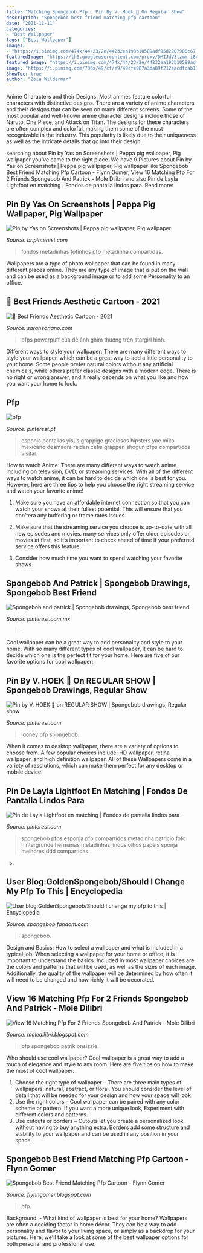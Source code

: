 ```yaml
---
title: "Matching Spongebob Pfp : Pin By V. Hoek 🏀 On Regular Show"
description: "Spongebob best friend matching pfp cartoon"
date: "2021-11-11"
categories:
- "Best Wallpaper"
tags: ["Best Wallpaper"]
images:
- "https://i.pinimg.com/474x/44/23/2e/44232ea193b10589adf95d2207980c67.jpg"
featuredImage: "https://lh3.googleusercontent.com/proxy/DMIJdV3tzmm-i8rfZXD683WHalwBmEISArtmdLnkIjMKNDn3aMV4u3Pxi-edgJvvNWdeFi-qrydlHPj1ht3o9e4gNlIKmSCwgbQi0DYPlaSuodyWy5FJA161WhZ9TbMi=w1200-h630-p-k-no-nu"
featured_image: "https://i.pinimg.com/474x/44/23/2e/44232ea193b10589adf95d2207980c67.jpg"
image: "https://i.pinimg.com/736x/49/cf/e9/49cfe987a3da89f212eacdfcab11aeb4.jpg"
ShowToc: true
author: "Zola Wilderman"
---
```



Anime Characters and their Designs: Most animes feature colorful characters with distinctive designs.
There are a variety of anime characters and their designs that can be seen on many different screens. Some of the most popular and well-known anime character designs include those of Naruto, One Piece, and Attack on Titan. The designs for these characters are often complex and colorful, making them some of the most recognizable in the industry. This popularity is likely due to their uniqueness as well as the intricate details that go into their design.

	

		
searching about Pin by Yas on Screenshots | Peppa pig wallpaper, Pig wallpaper you've came to the right place. We have 9 Pictures about Pin by Yas on Screenshots | Peppa pig wallpaper, Pig wallpaper like Spongebob Best Friend Matching Pfp Cartoon - Flynn Gomer, View 16 Matching Pfp For 2 Friends Spongebob And Patrick - Mole Dilibri and also Pin de Layla Lightfoot en matching | Fondos de pantalla lindos para. Read more:
		
    
## Pin By Yas On Screenshots | Peppa Pig Wallpaper, Pig Wallpaper

<img loading=lazy src="https://i.pinimg.com/736x/03/df/c9/03dfc92c37e0d3b44a48f40d1fefd513.jpg" onerror="this.onerror=null;this.src='https://tse1.mm.bing.net/th?id=OIP.EnG4Y3OV02cx3FyxP-XasAAAAA&amp;pid=15.1';" alt="Pin by Yas on Screenshots | Peppa pig wallpaper, Pig wallpaper">

_Source: br.pinterest.com_

>fondos metadinhas fofinhos pfp metadinha compartidas. 

	



Wallpapers are a type of photo wallpaper that can be found in many different places online. They are any type of image that is put on the wall and can be used as a background image or to add some Personality to an office.

    
## 🖤 Best Friends Aesthetic Cartoon - 2021

<img loading=lazy src="https://i.pinimg.com/originals/14/43/4a/14434a5a68a87a4dfd10a2f4d8ea89d4.jpg" onerror="this.onerror=null;this.src='https://tse4.mm.bing.net/th?id=OIP.JKtRx8CIkAIreqncnNPOBAHaHa&amp;pid=15.1';" alt="🖤 Best Friends Aesthetic Cartoon - 2021">

_Source: sarahsoriano.com_

>pfps powerpuff của dễ ảnh ghim thương trên stargirl hình. 

	

Different ways to style your wallpaper:
There are many different ways to style your wallpaper, which can be a great way to add a little personality to your home. Some people prefer natural colors without any artificial chemicals, while others prefer classic designs with a modern edge. There is no right or wrong answer, and it really depends on what you like and how you want your home to look.

    
## Pfp

<img loading=lazy src="https://i.pinimg.com/474x/44/23/2e/44232ea193b10589adf95d2207980c67.jpg" onerror="this.onerror=null;this.src='https://tse4.mm.bing.net/th?id=OIP.HFIe7kKd-gMpVqEs4XBPOQAAAA&amp;pid=15.1';" alt="pfp">

_Source: pinterest.pt_

>esponja pantallas yisus grappige graciosos hipsters yae miko mexicano desmadre raiden cetis grappen shogun pfps compartidos visitar. 

	

How to watch Anime: There are many different ways to watch anime including on television, DVD, or streaming services.
With all of the different ways to watch anime, it can be hard to decide which one is best for you. However, here are three tips to help you choose the right streaming service and watch your favorite anime!
1. Make sure you have an affordable internet connection so that you can watch your shows at their fullest potential. This will ensure that you don’tera any buffering or frame rates issues.

2. Make sure that the streaming service you choose is up-to-date with all new episodes and movies. many services only offer older episodes or movies at first, so it’s important to check ahead of time if your preferred service offers this feature.

3. Consider how much time you want to spend watching your favorite shows.

    
## Spongebob And Patrick | Spongebob Drawings, Spongebob Best Friend

<img loading=lazy src="https://i.pinimg.com/736x/49/cf/e9/49cfe987a3da89f212eacdfcab11aeb4.jpg" onerror="this.onerror=null;this.src='https://tse3.mm.bing.net/th?id=OIP.SYB_OpFLrJXDvVsDvO0_KgHaHa&amp;pid=15.1';" alt="Spongebob and patrick | Spongebob drawings, Spongebob best friend">

_Source: pinterest.com.mx_

>. 

	

Cool wallpaper can be a great way to add personality and style to your home. With so many different types of cool wallpaper, it can be hard to decide which one is the perfect fit for your home. Here are five of our favorite options for cool wallpaper: 

    
## Pin By V. HOEK 🏀 On REGULAR SHOW | Spongebob Drawings, Regular Show

<img loading=lazy src="https://i.pinimg.com/736x/16/27/6a/16276a508905fec4c09251ccda60c151.jpg" onerror="this.onerror=null;this.src='https://tse3.mm.bing.net/th?id=OIP.Ko4bvqXYJRSBzlDLSnILnwHaIQ&amp;pid=15.1';" alt="Pin by V. HOEK 🏀 on REGULAR SHOW | Spongebob drawings, Regular show">

_Source: pinterest.com_

>looney pfp spongebob. 

	

When it comes to desktop wallpaper, there are a variety of options to choose from. A few popular choices include: HD wallpaper, retina wallpaper, and high definition wallpaper. All of these Wallpapers come in a variety of resolutions, which can make them perfect for any desktop or mobile device. 

    
## Pin De Layla Lightfoot En Matching | Fondos De Pantalla Lindos Para

<img loading=lazy src="https://i.pinimg.com/736x/c0/4f/81/c04f811992431f09e802a99b6c691177.jpg" onerror="this.onerror=null;this.src='https://tse4.mm.bing.net/th?id=OIP.aHr1ahKso94qWHAnix7YuwHaLJ&amp;pid=15.1';" alt="Pin de Layla Lightfoot en matching | Fondos de pantalla lindos para">

_Source: pinterest.com_

>spongebob pfps esponja pfp compartidos metadinha patricio fofo hintergründe hermanas metadinhas lindos olhos papeis sponja melhores ddd compartidas. 

	

5.

    
## User Blog:GoldenSpongebob/Should I Change My Pfp To This | Encyclopedia

<img loading=lazy src="https://vignette.wikia.nocookie.net/spongebob/images/8/80/SpongeBob_profile_picture_uhhhhhhhhhhhhhh_ok_ummm.png/revision/latest/scale-to-width-down/282?cb=20200831230937" onerror="this.onerror=null;this.src='https://tse4.mm.bing.net/th?id=OIP._MYBlTRNk2qKVnUvXpRa-QAAAA&amp;pid=15.1';" alt="User blog:GoldenSpongebob/Should I change my pfp to this | Encyclopedia">

_Source: spongebob.fandom.com_

>spongebob. 

	

Design and Basics: How to select a wallpaper and what is included in a typical job.
When selecting a wallpaper for your home or office, it is important to understand the basics. Included in most wallpaper choices are the colors and patterns that will be used, as well as the sizes of each image. Additionally, the quality of the wallpaper will be determined by how often it will need to be changed and how richly it will be decorated.

    
## View 16 Matching Pfp For 2 Friends Spongebob And Patrick - Mole Dilibri

<img loading=lazy src="https://i0.wp.com/pics.me.me/patrik-star-matching-icons-for-you-and-your-best-friend-adil-1566876.png" onerror="this.onerror=null;this.src='https://tse4.mm.bing.net/th?id=OIP.2ceeVdbIW3XiBdm_mFym3QHaHb&amp;pid=15.1';" alt="View 16 Matching Pfp For 2 Friends Spongebob And Patrick - Mole Dilibri">

_Source: moledilibri.blogspot.com_

>pfp spongebob patrik onsizzle. 

	

Who should use cool wallpaper?
Cool wallpaper is a great way to add a touch of elegance and style to any room. Here are five tips on how to make the most of cool wallpaper: 
1) Choose the right type of wallpaper – There are three main types of wallpapers: natural, abstract, or floral. You should consider the level of detail that will be needed for your design and how your space will look. 
2) Use the right colors – Cool wallpaper can be paired with any color scheme or pattern. If you want a more unique look, Experiment with different colors and patterns. 
3) Use cutouts or borders – Cutouts let you create a personalized look without having to buy anything extra. Borders add some structure and stability to your wallpaper and can be used in any position in your space.

    
## Spongebob Best Friend Matching Pfp Cartoon - Flynn Gomer

<img loading=lazy src="https://lh3.googleusercontent.com/proxy/DMIJdV3tzmm-i8rfZXD683WHalwBmEISArtmdLnkIjMKNDn3aMV4u3Pxi-edgJvvNWdeFi-qrydlHPj1ht3o9e4gNlIKmSCwgbQi0DYPlaSuodyWy5FJA161WhZ9TbMi=w1200-h630-p-k-no-nu" onerror="this.onerror=null;this.src='https://tse4.mm.bing.net/th?id=OIP.zhP5NiyREvVflyEXHRk6AwHaIG&amp;pid=15.1';" alt="Spongebob Best Friend Matching Pfp Cartoon - Flynn Gomer">

_Source: flynngomer.blogspot.com_

>pfp. 

	

Background: - What kind of wallpaper is best for your home?
Wallpapers are often a deciding factor in home décor. They can be a way to add personality and flavor to your living space, or simply as a backdrop for your pictures. Here, we'll take a look at some of the best wallpaper options for both personal and professional use.

